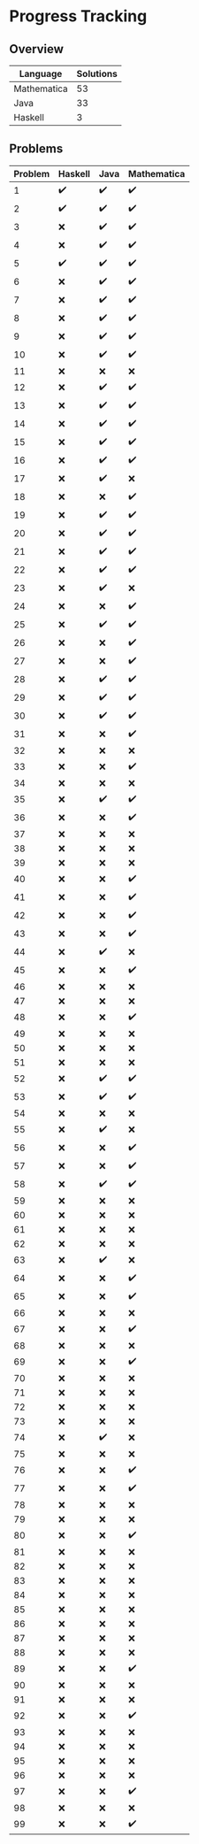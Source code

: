 # Progress Tracking

## Overview

|Language|Solutions|
|---|---|
|Mathematica|53|
|Java|33|
|Haskell|3|

## Problems
|Problem|Haskell|Java|Mathematica|
|---|---|---|---|
|1|✔️|✔️|✔️|
|2|✔️|✔️|✔️|
|3|❌|✔️|✔️|
|4|❌|✔️|✔️|
|5|✔️|✔️|✔️|
|6|❌|✔️|✔️|
|7|❌|✔️|✔️|
|8|❌|✔️|✔️|
|9|❌|✔️|✔️|
|10|❌|✔️|✔️|
|11|❌|❌|❌|
|12|❌|✔️|✔️|
|13|❌|✔️|✔️|
|14|❌|✔️|✔️|
|15|❌|✔️|✔️|
|16|❌|✔️|✔️|
|17|❌|✔️|❌|
|18|❌|❌|✔️|
|19|❌|✔️|✔️|
|20|❌|✔️|✔️|
|21|❌|✔️|✔️|
|22|❌|✔️|✔️|
|23|❌|✔️|❌|
|24|❌|❌|✔️|
|25|❌|✔️|✔️|
|26|❌|❌|✔️|
|27|❌|❌|✔️|
|28|❌|✔️|✔️|
|29|❌|✔️|✔️|
|30|❌|✔️|✔️|
|31|❌|❌|✔️|
|32|❌|❌|❌|
|33|❌|❌|✔️|
|34|❌|❌|❌|
|35|❌|✔️|✔️|
|36|❌|❌|✔️|
|37|❌|❌|❌|
|38|❌|❌|❌|
|39|❌|❌|❌|
|40|❌|❌|✔️|
|41|❌|❌|✔️|
|42|❌|❌|✔️|
|43|❌|❌|✔️|
|44|❌|✔️|❌|
|45|❌|❌|✔️|
|46|❌|❌|❌|
|47|❌|❌|❌|
|48|❌|❌|✔️|
|49|❌|❌|❌|
|50|❌|❌|❌|
|51|❌|❌|❌|
|52|❌|✔️|✔️|
|53|❌|✔️|✔️|
|54|❌|❌|❌|
|55|❌|✔️|❌|
|56|❌|❌|✔️|
|57|❌|❌|✔️|
|58|❌|✔️|✔️|
|59|❌|❌|❌|
|60|❌|❌|❌|
|61|❌|❌|❌|
|62|❌|❌|❌|
|63|❌|✔️|❌|
|64|❌|❌|✔️|
|65|❌|❌|✔️|
|66|❌|❌|❌|
|67|❌|❌|✔️|
|68|❌|❌|❌|
|69|❌|❌|✔️|
|70|❌|❌|❌|
|71|❌|❌|❌|
|72|❌|❌|❌|
|73|❌|❌|❌|
|74|❌|✔️|❌|
|75|❌|❌|❌|
|76|❌|❌|✔️|
|77|❌|❌|✔️|
|78|❌|❌|❌|
|79|❌|❌|❌|
|80|❌|❌|✔️|
|81|❌|❌|❌|
|82|❌|❌|❌|
|83|❌|❌|❌|
|84|❌|❌|❌|
|85|❌|❌|❌|
|86|❌|❌|❌|
|87|❌|❌|❌|
|88|❌|❌|❌|
|89|❌|❌|✔️|
|90|❌|❌|❌|
|91|❌|❌|❌|
|92|❌|❌|✔️|
|93|❌|❌|❌|
|94|❌|❌|❌|
|95|❌|❌|❌|
|96|❌|❌|❌|
|97|❌|❌|✔️|
|98|❌|❌|❌|
|99|❌|❌|✔️|
